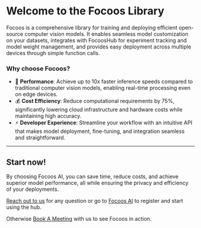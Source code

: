# Welcome to the Focoos Library

Focoos is a comprehensive library for training and deploying efficient open-source computer vision models. It enables seamless model customization on your datasets, integrates with FocoosHub for experiment tracking and model weight management, and provides easy deployment across multiple devices through simple function calls.


### Why choose Focoos?

- 🔹 **Performance**: Achieve up to 10x faster inference speeds compared to traditional computer vision models, enabling real-time processing even on edge devices.
- 💰 **Cost Efficiency**: Reduce computational requirements by 75%, significantly lowering cloud infrastructure and hardware costs while maintaining high accuracy.
- ⚡ **Developer Experience**: Streamline your workflow with an intuitive API that makes model deployment, fine-tuning, and integration seamless and straightforward.

---
## Start now!
By choosing Focoos AI, you can save time, reduce costs, and achieve superior model performance, all while ensuring the privacy and efficiency of your deployments.

[Reach out to us](mailto:support@focoos.ai) for any question or go to [Focoos AI](http://app.focoos.ai) to register and start using the hub.

Otherwise [Book A Meeting](https://meetings.hubspot.com/antonio-tavera?__hstc=176038589.0ee7608bc1f1800114c59ca4f3f8aa60.1748272563717.1748978473658.1748980743440.11&__hssc=176038589.8.1748980743440&__hsfp=998098272&uuid=e4f154d1-44f7-4657-b569-3541729fcc8a) with us to see Focoos in action.
